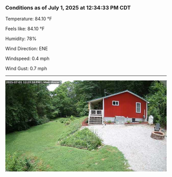 ### Conditions as of July 1, 2025 at 12:34:33 PM CDT 

Temperature: 84.10 &deg;F

Feels like: 84.10 &deg;F

Humidity: 78%

Wind Direction: ENE

Windspeed: 0.4 mph

Wind Gust: 0.7 mph

---

<img src="./images/latest.jpeg"/>

